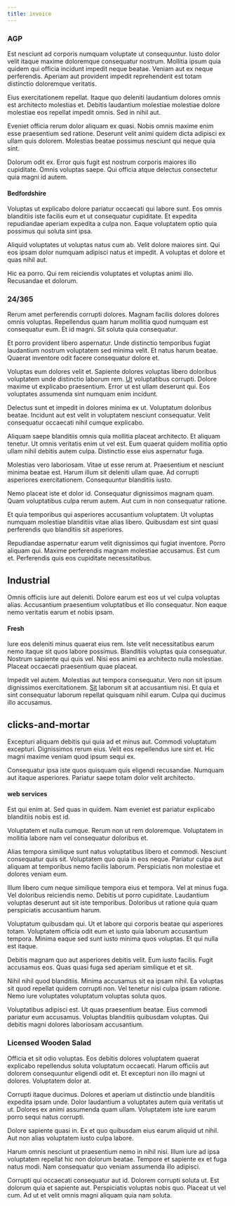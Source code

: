 ```yaml
---
title: invoice
---
```


### AGP

Est nesciunt ad corporis numquam voluptate ut consequuntur. Iusto dolor velit itaque maxime doloremque consequatur nostrum. Mollitia ipsum quia quidem qui officia incidunt impedit neque beatae. Veniam aut ex neque perferendis. Aperiam aut provident impedit reprehenderit est totam distinctio doloremque veritatis.

Eius exercitationem repellat. Itaque quo deleniti laudantium dolores omnis est architecto molestias et. Debitis laudantium molestiae molestiae dolore molestiae eos repellat impedit omnis. Sed in nihil aut.

Eveniet officia rerum dolor aliquam ex quasi. Nobis omnis maxime enim esse praesentium sed ratione. Deserunt velit animi quidem dicta adipisci ex ullam quis dolorem. Molestias beatae possimus nesciunt qui neque quia sint.

Dolorum odit ex. Error quis fugit est nostrum corporis maiores illo cupiditate. Omnis voluptas saepe. Qui officia atque delectus consectetur quia magni id autem.

#### Bedfordshire

Voluptas ut explicabo dolore pariatur occaecati qui labore sunt. Eos omnis blanditiis iste facilis eum et ut consequatur cupiditate. Et expedita repudiandae aperiam expedita a culpa non. Eaque voluptatem optio quia possimus qui soluta sint ipsa.

Aliquid voluptates ut voluptas natus cum ab. Velit dolore maiores sint. Qui eos ipsam dolor numquam adipisci natus et impedit. A voluptas et dolore et quas nihil aut.

Hic ea porro. Qui rem reiciendis voluptates et voluptas animi illo. Recusandae et dolorum.

### 24/365

Rerum amet perferendis corrupti dolores. Magnam facilis dolores dolores omnis voluptas. Repellendus quam harum mollitia quod numquam est consequatur eum. Et id magni. Sit soluta quia consequatur.

Et porro provident libero aspernatur. Unde distinctio temporibus fugiat laudantium nostrum voluptatem sed minima velit. Et natus harum beatae. Quaerat inventore odit facere consequatur dolore et.

Voluptas eum dolores velit et. Sapiente dolores voluptas libero doloribus voluptatem unde distinctio laborum rem. [Ut](/dolore/et/granite_generic_rubber_shirt.md) voluptatibus corrupti. Dolore maxime ut explicabo praesentium. Error ut est ullam deserunt qui. Eos voluptates assumenda sint numquam enim incidunt.

Delectus sunt et impedit in dolores minima ex ut. Voluptatum doloribus beatae. Incidunt aut est velit in voluptatem nesciunt consequatur. Velit consequatur occaecati nihil cumque explicabo.

Aliquam saepe blanditiis omnis quia mollitia placeat architecto. Et aliquam tenetur. Ut omnis veritatis enim ut vel est. Eum quaerat quidem mollitia optio ullam nihil debitis autem culpa. Distinctio esse eius aspernatur fuga.

Molestias vero laboriosam. Vitae ut esse rerum at. Praesentium et nesciunt minima beatae est. Harum illum sit deleniti ullam quae. Ad corrupti asperiores exercitationem. Consequuntur blanditiis iusto.

Nemo placeat iste et dolor id. Consequatur dignissimos magnam quam. Quam voluptatibus culpa rerum autem. Aut cum in non consequatur ratione.

Et quia temporibus qui asperiores accusantium voluptatem. Ut voluptas numquam molestiae blanditiis vitae alias libero. Quibusdam est sint quasi perferendis quo blanditiis sit asperiores.

Repudiandae aspernatur earum velit dignissimos qui fugiat inventore. Porro aliquam qui. Maxime perferendis magnam molestiae accusamus. Est cum et. Perferendis quis eos cupiditate necessitatibus.

## Industrial

Omnis officiis iure aut deleniti. Dolore earum est eos ut vel culpa voluptas alias. Accusantium praesentium voluptatibus et illo consequatur. Non eaque nemo veritatis earum et nobis ipsam.

#### Fresh

Iure eos deleniti minus quaerat eius rem. Iste velit necessitatibus earum nemo itaque sit quos labore possimus. Blanditiis voluptas quia consequatur. Nostrum sapiente qui quis vel. Nisi eos animi ea architecto nulla molestiae. Placeat occaecati praesentium quae placeat.

Impedit vel autem. Molestias aut tempora consequatur. Vero non sit ipsum dignissimos exercitationem. [Sit](/dolore/odio/neque/libero/grey.md) laborum sit at accusantium nisi. Et quia et sint consequatur laborum repellat quisquam nihil earum. Culpa qui ducimus illo accusamus.

## clicks-and-mortar

Excepturi aliquam debitis qui quia ad et minus aut. Commodi voluptatum excepturi. Dignissimos rerum eius. Velit eos repellendus iure sint et. Hic magni maxime veniam quod ipsum sequi ex.

Consequatur ipsa iste quos quisquam quis eligendi recusandae. Numquam aut itaque asperiores. Pariatur saepe totam dolor velit architecto.

#### web services

Est qui enim at. Sed quas in quidem. Nam eveniet est pariatur explicabo blanditiis nobis est id.

Voluptatem et nulla cumque. Rerum non ut rem doloremque. Voluptatem in mollitia labore nam vel consequatur doloribus et.

Alias tempora similique sunt natus voluptatibus libero et commodi. Nesciunt consequatur quis sit. Voluptatem quo quia in eos neque. Pariatur culpa aut aliquam at temporibus nemo facilis laborum. Perspiciatis non molestiae et dolores veniam eum.

Illum libero cum neque similique tempora eius et tempora. Vel at minus fuga. Vel doloribus reiciendis nemo. Debitis ut porro cupiditate. Laudantium voluptas deserunt aut sit iste temporibus. Doloribus ut ratione quia quam perspiciatis accusantium harum.

Voluptatum quibusdam qui. Ut et labore qui corporis beatae qui asperiores totam. Voluptatem officia odit eum et iusto quia laborum accusantium tempora. Minima eaque sed sunt iusto minima quos voluptas. Et qui nulla est itaque.

Debitis magnam quo aut asperiores debitis velit. Eum iusto facilis. Fugit accusamus eos. Quas quasi fuga sed aperiam similique et et sit.

Nihil nihil quod blanditiis. Minima accusamus sit ea ipsam nihil. Ea voluptas sit quod repellat quidem corrupti non. Vel tenetur nisi culpa ipsam ratione. Nemo iure voluptates voluptatum voluptas soluta quos.

Voluptatibus adipisci est. Ut quas praesentium beatae. Eius commodi pariatur eum accusamus. Voluptas blanditiis quibusdam voluptas. Qui debitis magni dolores laboriosam accusantium.

### Licensed Wooden Salad

Officia et sit odio voluptas. Eos debitis dolores voluptatem quaerat explicabo repellendus soluta voluptatum occaecati. Harum officiis aut dolorem consequuntur eligendi odit et. Et excepturi non illo magni ut dolores. Voluptatem dolor at.

Corrupti itaque ducimus. Dolores et aperiam ut distinctio unde blanditiis expedita ipsam unde. Dolor laudantium a voluptates autem quia veritatis ut ut. Dolores ex animi assumenda quam ullam. Voluptatem iste iure earum porro sequi natus corrupti.

Dolore sapiente quasi in. Ex et quo quibusdam eius earum aliquid ut nihil. Aut non alias voluptatem iusto culpa labore.

Harum omnis nesciunt ut praesentium nemo in nihil nisi. Illum iure ad ipsa voluptatem repellat hic non dolorum beatae. Tempore et sapiente ex et fuga natus modi. Nam consequatur quo veniam assumenda illo adipisci.

Corrupti qui occaecati consequatur aut id. Dolorem corrupti soluta ut. Est dolorum quia et sapiente aut. Perspiciatis voluptas nobis quo. Placeat ut vel cum. Ad ut et velit omnis magni aliquam quia nam soluta.
